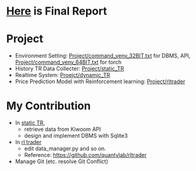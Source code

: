 # [Here](https://github.com/yeonju52/Automated_Trading_System/blob/main/Assignments/%5BAIFT%5D%20221213_FinalProjectReview.pdf) is Final Report
# Project
  - Environment Setting: [Project/command_venv_32BIT.txt](https://github.com/yeonju52/Automated_Trading_System/blob/main/Project/command_venv_32BIT.txt) for DBMS, API, [Project/command_venv_64BIT.txt](https://github.com/yeonju52/Automated_Trading_System/blob/main/Project/command_venv_64BIT.txt) for torch
  - History TR Data Collecter: [Project/static_TR](https://github.com/yeonju52/Automated_Trading_System/tree/main/Project/static_TR)
  - Realtime System: [Proejct/dynamic_TR](https://github.com/yeonju52/Automated_Trading_System/tree/main/Project/dynamic_TR)
  - Price Prediction Model with Reinforcement learning: [Project/rltrader](https://github.com/yeonju52/Automated_Trading_System/tree/main/Project/rltrader)

# My Contribution
  - In [static TR](https://github.com/yeonju52/Automated_Trading_System/tree/main/Project/static_TR), 
    - retrieve data from Kiwoom API
    - design and implement DBMS with Sqlite3
  - In [rl trader](https://github.com/yeonju52/Automated_Trading_System/tree/main/Project/rltrader)
    - edit data_manager.py and so on.
    - Reference: https://github.com/quantylab/rltrader
  - Manage Git (etc. resolve Git Conflict)
